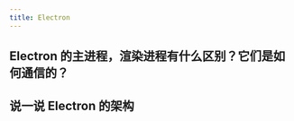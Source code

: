 ```yaml
---
title: Electron
---
```


## Electron 的主进程，渲染进程有什么区别？它们是如何通信的？

<Answer>

</Answer>

## 说一说 Electron 的架构

<Answer>

</Answer>

